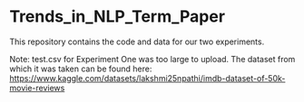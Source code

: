 # Trends_in_NLP_Term_Paper
This repository contains the code and data for our two experiments. 

Note: test.csv for Experiment One was too large to upload. The dataset from which it was taken can be found here: https://www.kaggle.com/datasets/lakshmi25npathi/imdb-dataset-of-50k-movie-reviews
